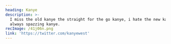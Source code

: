 ```yaml
---
heading: Kanye
description: >-
  I miss the old kanye the straight for the go kanye, i hate the new kanye the
  always spazzing kanye.
recImage: /41j06n.png
link: 'https://twitter.com/kanyewest'
---
```


